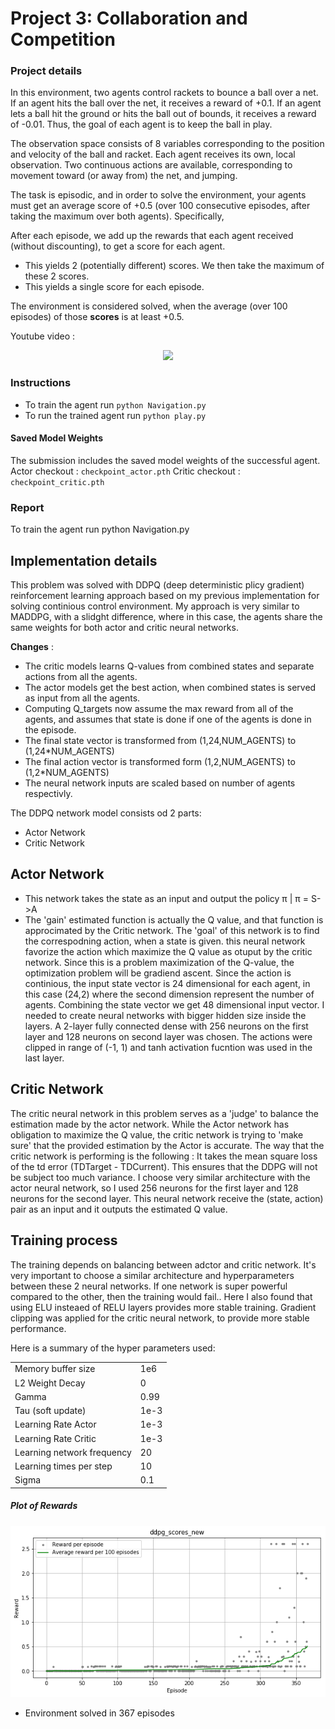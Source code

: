 # Project 3: Collaboration and Competition

### Project details

In this environment, two agents control rackets to bounce a ball over a net. If an agent hits the ball over the net, it receives a reward of +0.1. If an agent lets a ball hit the ground or hits the ball out of bounds, it receives a reward of -0.01. Thus, the goal of each agent is to keep the ball in play.

The observation space consists of 8 variables corresponding to the position and velocity of the ball and racket. Each agent receives its own, local observation. Two continuous actions are available, corresponding to movement toward (or away from) the net, and jumping.

The task is episodic, and in order to solve the environment, your agents must get an average score of +0.5 (over 100 consecutive episodes, after taking the maximum over both agents). Specifically,

After each episode, we add up the rewards that each agent received (without discounting), to get a score for each agent. 
* This yields 2 (potentially different) scores. We then take the maximum of these 2 scores.
* This yields a single score for each episode.

The environment is considered solved, when the average (over 100 episodes) of those **scores** is at least +0.5.

Youtube video : 

<p align="center">
    <a href = "https://www.youtube.com/watch?v=4sId1_9EkR0"> <img src="https://img.youtube.com/vi/4sId1_9EkR0/0.jpg" /></a>
</p>



### Instructions
* To train the agent run ```python Navigation.py```
* To run the trained agent run ```python play.py```

#### Saved Model Weights
The submission includes the saved model weights of the successful agent.  
Actor checkout : ```checkpoint_actor.pth```
Critic checkout : ```checkpoint_critic.pth```

### Report
To train the agent run python Navigation.py

## Implementation details

This problem was solved with DDPQ (deep deterministic plicy gradient) reinforcement learning approach based on my previous implementation for solving continious control environment.
My approach is very similar to MADDPG, with a slidght difference, where in this case, the agents share the same weights for both actor and critic neural networks. 

**Changes** :
* The critic models learns Q-values from combined states and separate actions from all the agents.
* The actor models get the best action, when combined states is served as input from all the agents.
* Computing Q_targets now assume the max reward from all of the agents, and assumes that state is done if one of the agents is done in the episode.
* The final state vector is transformed from (1,24,NUM_AGENTS) to (1,24*NUM_AGENTS)
* The final action vector is transformed form (1,2,NUM_AGENTS) to (1,2*NUM_AGENTS)
* The neural network inputs are scaled based on number of agents respectivly.

The DDPQ network model consists od 2 parts:

* Actor Network
* Critic Network

## Actor Network

* This network takes the state as an input and output the policy π | π = S->A 
* The 'gain' estimated function is actually the Q value, and that function is approcimated by the Critic network.
  The 'goal' of this network is to find the correspodning action, when a state is given.
  this neural network favorize the action which maximize the Q value as otuput by the critic network.
  Since this is a problem maximization of the Q-value, the optimization problem will be gradiend ascent.
  Since the action is continious, the input state vector is 24 dimensional for each agent, in this case (24,2) where the 
  second dimension represent the number of agents. Combining the state vector we get 48 dimensional input vector.
  I needed to create neural networks with bigger 
  hidden size inside the layers.
  A 2-layer fully connected dense with 256 neurons on the first layer and 128 neurons on second layer was chosen.
  The actions were clipped in range of (-1, 1) and tanh activation fucntion was used in the last layer.
  
  
## Critic Network

The critic neural network in this problem serves as a 'judge' to balance the estimation made by the actor network.
While the Actor network has obligation to maximize the Q value, the critic network is trying to 'make sure' that 
the provided estimation by the Actor is accurate.
The way that the critic network is performing is the following : 
It takes the mean square loss of the td error (TDTarget - TDCurrent).
This ensures that the DDPG will not be subject too much variance.
I choose very similar architecture with the actor neural network, so I used 256 neurons for the first layer and 128 neurons for the second layer.
This neural network receive the (state, action) pair as an input and it outputs the estimated Q value.

## Training process
The training depends on balancing between adctor and critic network.
It's very important to choose a similar architecture and hyperparameters between these 2 neural networks.
If one network is super powerful compared to the other, then the training would fail..
Here I also found that using ELU insteaed of RELU layers provides more stable training.
Gradient clipping was applied for the critic neural network, to provide more stable performance.



Here is a summary of the hyper parameters used:

<table width=600>
<tr><td>Memory buffer size  </td><td> 1e6    </td></tr>   
<tr><td>L2 Weight Decay  </td><td>  0    </td></tr>
<tr><td>Gamma  </td><td> 0.99    </td></tr>               
<tr><td>Tau (soft update)  </td><td> 1e-3          </td></tr>           
<tr><td>Learning Rate Actor </td><td>  1e-3  </td></tr>
<tr><td>Learning Rate Critic  </td><td>  1e-3  </td></tr>
<tr><td>Learning network frequency </td><td> 20    </td></tr>
<tr><td>Learning times per step  </td><td> 10    </td></tr>
<tr><td> Sigma </td><td> 0.1   </td></tr>

</table>



##### Plot of Rewards

<p align="center">
    <img src="documentation/Scores.png" />
</p>

* Environment solved in 367 episodes

